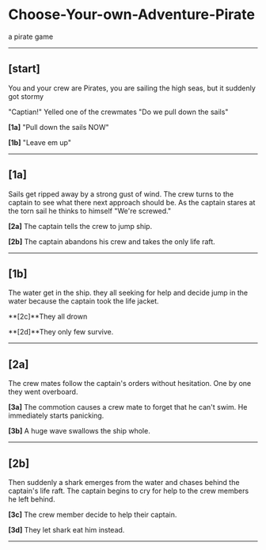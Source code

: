 # Choose-Your-own-Adventure-Pirate
a pirate game


---
## [start]
You and your crew are Pirates, you are sailing the high seas, but it suddenly got stormy

"Captian!" Yelled one of the crewmates
"Do we pull down the sails"

**[1a]** "Pull down the sails NOW"

**[1b]** "Leave em up"

---

## [1a]
Sails get ripped away by a strong gust of wind.
The crew turns to the captain to see what there next approach should be.
As the captain stares at the torn sail he thinks to himself "We're screwed."

**[2a]** The captain tells the crew to jump ship.

**[2b]** The captain abandons his crew and takes the only life raft.

---

## [1b]
The water get in the ship. they all seeking for help and decide jump in the water because the captain took the life jacket.

**[2c]**They all drown

**[2d]**They only few survive.

---

## [2a]
The crew mates follow the captain's orders without hesitation. One by one they went overboard.

**[3a]** The commotion causes a crew mate to forget that he can't swim. He immediately starts panicking.

**[3b]** A huge wave swallows the ship whole.

---

## [2b]
Then suddenly a shark emerges from the water and chases behind the captain's life raft. The captain begins to cry for help to the crew members he left behind.

**[3c]** The crew member decide to help their captain.

**[3d]** They let shark eat him instead.

---
